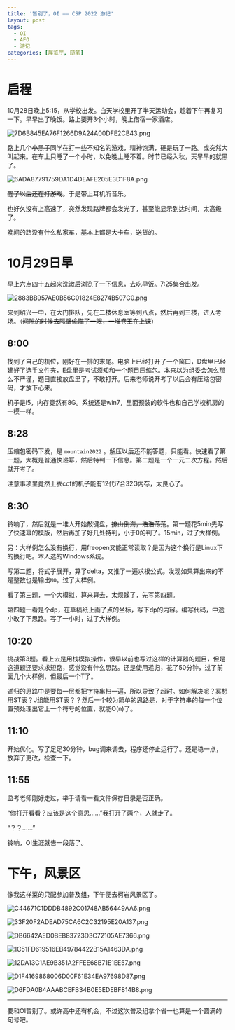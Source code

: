 ```yaml
---
title: '暂别了，OI —— CSP 2022 游记'
layout: post
tags:
  - OI
  - AFO
  - 游记
categories: [展览厅, 随笔]
---
```

# 启程

10月28日晚上5:15，从学校出发。白天学校里开了半天运动会，趁着下午再复习一下。早早出了晚饭。路上要开3个小时，晚上借宿一家酒店。

![7D6B845EA76F1266D9A24A00DFE2CB43.png](https://s2.loli.net/2022/10/29/Bu19kTWKRLOrxP4.png)

路上几个~~小黑子~~同学在打一些不知名的游戏，精神饱满，硬是玩了一路。或突然大叫起来。在车上只睡了一个小时，以免晚上睡不着。时节已经入秋，天早早的就黑了。

![6ADA87791759DA1D4DEAFE205E3D1F8A.png](https://s2.loli.net/2022/10/29/yIqVwn1dGWfvBmD.jpg)

~~醒了以后还在打游戏~~。于是带上耳机听音乐。

也好久没有上高速了，突然发现路牌都会发光了，甚至能显示到达时间，太高级了。

晚间的路没有什么私家车，基本上都是大卡车，送货的。

# 10月29日早

早上六点四十五起来洗漱后浏览了一下信息，去吃早饭。7:25集合出发。

![2883BB957AE0B56C01824E8274B507C0.png](https://s2.loli.net/2022/10/29/pO87G9QbgTex1EW.jpg)

来到绍兴一中，在大门排队，先在二楼休息室等到八点，然后再到三楼，进入考场。（~~间隙的时候去隔壁偷瞄了一眼，一堆卷王在上课~~）

## 8:00

找到了自己的机位，刚好在一排的末尾。电脑上已经打开了一个窗口，D盘里已经建好了选手文件夹，E盘里是考试须知和一个题目压缩包。本来以为组委会怎么那么不严谨，题目直接放盘里了，不敢打开。后来老师说开考了以后会有压缩包密码，才放下心来。

机子是i5，内存竟然有8G。系统还是win7，里面预装的软件也和自己学校机房的一模一样。

## 8:28

压缩包密码下发，是 `mountain2022` 。解压以后还不能答题，只能看。快速看了第一题，大概是普通快递幂，然后特判一下信息。第二题是一个一元二次方程。然后就开考了。

注意事项里竟然上衣ccf的机子能有12代i7合32G内存，太良心了。

##  8:30

铃响了，然后就是一堆人开始敲键盘，~~排山倒海，浩浩荡荡~~。第一题花5min先写了快速幂的模版，然后再加了好几处特判，小于0的判了。15min，过了大样例。

另：大样例怎么没有换行，用freopen又能正常读取？是因为这个换行是Linux下的换行吧。本人选的Windows系统。

写第二题，将式子展开，算了delta，又推了一遍求根公式。发现如果算出来的不是整数也是输出`NO`。过了大样例。

看了第三题，一个大模拟，算来算去，太烦躁了，先写第四题。

第四题一看是个dp，在草稿纸上画了点的坐标，写下dp的内容。编写代码，中途小改了下思路。写了一小时，过了大样例。

## 10:20

挑战第3题。看上去是用栈模拟操作，很早以前也写过这样的计算器的题目，但是这道题还要求求短路，感觉没有什么思路。还是使用递归，花了50分钟，过了前面几个大样例，但最后一个T了。

递归的思路中是要每一层都把字符串扫一遍，所以导致了超时。如何解决呢？冥想用ST表？J组能用ST表？？然后一个较为简单的思路是，对于字符串的每一个位置预处理出它上一个符号的位置，就能O(n)了。

## 11:10

开始优化。写了足足30分钟，bug调来调去，程序还停止运行了。还是稳一点，放弃了更改，检查一下。

## 11:55

监考老师刚好走过，举手请看一看文件保存目录是否正确。

“你打开看看？应该是这个意思……”我打开了两个，人就走了。

“？？……”

铃响，OI生涯就告一段落了。

# 下午，风景区

像我这样菜的只配参加普及组，下午便去柯岩风景区了。

![C44671C1DDDB4892C01748AB56449AA6.png](https://s2.loli.net/2022/10/29/boG2h8nCNuZc7rJ.jpg)

![33F20F2ADEAD75CA6C2C32195E20A137.png](https://s2.loli.net/2022/10/29/7ikBy1S63ZKJNfV.jpg)

![DB6642AED0BEB83723D3C72105AE7366.png](https://s2.loli.net/2022/10/29/LIn8SJsFj76GPKT.jpg)

![1C51FD619516EB49784422B15A1463DA.png](https://s2.loli.net/2022/10/29/kwnrPXy59SMaL4Y.jpg)

![12DA13C1AE9B351A2FFEE68B71E1EE57.png](https://s2.loli.net/2022/10/29/lbAQY9m5tqoKeXW.jpg)

![D1F4169868006D00F61E34EA97698D87.png](https://s2.loli.net/2022/10/29/G9UZDjyQgHhPBEC.jpg)

![D6FDA0B4AAABCEFB34B0E5EDEBF814B8.png](https://s2.loli.net/2022/10/29/flAELnQsKUShXRM.jpg)

---

要和OI暂别了。或许高中还有机会，不过这次普及组拿个省一也算是一个圆满的句号吧。